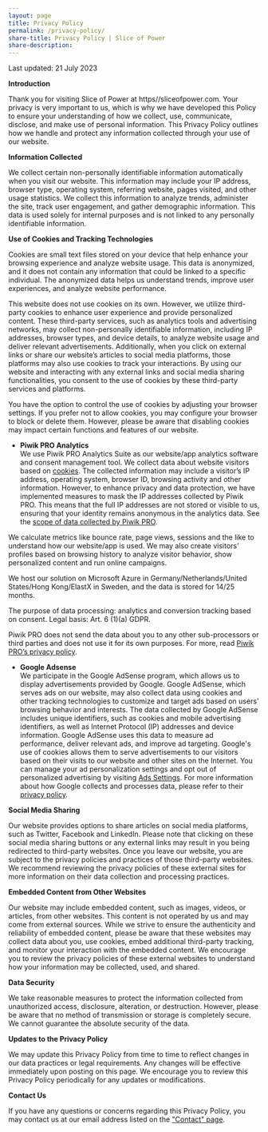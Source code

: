 ```yaml
---
layout: page
title: Privacy Policy
permalink: /privacy-policy/
share-title: Privacy Policy | Slice of Power
share-description: 
---
```


Last updated: 21 July 2023

**Introduction**

Thank you for visiting Slice of Power at https//sliceofpower.com. Your privacy is very important to us, which is why we have developed this Policy to ensure your understanding of how we collect, use, communicate, disclose, and make use of personal information. This Privacy Policy outlines how we handle and protect any information collected through your use of our website.

**Information Collected**

We collect certain non-personally identifiable information automatically when you visit our website. This information may include your IP address, browser type, operating system, referring website, pages visited, and other usage statistics. We collect this information to analyze trends, administer the site, track user engagement, and gather demographic information. This data is used solely for internal purposes and is not linked to any personally identifiable information.

**Use of Cookies and Tracking Technologies**

Cookies are small text files stored on your device that help enhance your browsing experience and analyze website usage. This data is anonymized, and it does not contain any information that could be linked to a specific individual. The anonymized data helps us understand trends, improve user experiences, and analyze website performance. 

This website does not use cookies on its own. However, we utilize third-party cookies to enhance user experience and provide personalized content. These third-party services, such as analytics tools and advertising networks, may collect non-personally identifiable information, including IP addresses, browser types, and device details, to analyze website usage and deliver relevant advertisements. Additionally, when you click on external links or share our website’s articles to social media platforms, those platforms may also use cookies to track your interactions. By using our website and interacting with any external links and social media sharing functionalities, you consent to the use of cookies by these third-party services and platforms. 

You have the option to control the use of cookies by adjusting your browser settings. If you prefer not to allow cookies, you may configure your browser to block or delete them. However, please be aware that disabling cookies may impact certain functions and features of our website. 

* **Piwik PRO Analytics**  
We use Piwik PRO Analytics Suite as our website/app analytics software and consent management tool. We collect data about website visitors based on [cookies](https://help.piwik.pro/support/getting-started/cookies-created-by-piwik-pro/). The collected information may include a visitor’s IP address, operating system, browser ID, browsing activity and other information. However, to enhance privacy and data protection, we have implemented measures to mask the IP addresses collected by Piwik PRO. This means that the full IP addresses are not stored or visible to us, ensuring that your identity remains anonymous in the analytics data. See the [scope of data collected by Piwik PRO](https://help.piwik.pro/support/getting-started/what-data-does-piwik-pro-collect/).

We calculate metrics like bounce rate, page views, sessions and the like to understand how our website/app is used. We may also create visitors’ profiles based on browsing history to analyze visitor behavior, show personalized content and run online campaigns.

We host our solution on Microsoft Azure in Germany/Netherlands/United States/Hong Kong/ElastX in Sweden, and the data is stored for 14/25 months.

The purpose of data processing: analytics and conversion tracking based on consent. Legal basis: Art. 6 (1)(a) GDPR.

Piwik PRO does not send the data about you to any other sub-processors or third parties and does not use it for its own purposes. For more, read [Piwik PRO’s privacy policy](https://piwik.pro/privacy-policy/?pk_vid=1689928829cc287f#product).

* **Google Adsense**  
We participate in the Google AdSense program, which allows us to display advertisements provided by Google. Google AdSense, which serves ads on our website, may also collect data using cookies and other tracking technologies to customize and target ads based on users' browsing behavior and interests. The data collected by Google AdSense includes unique identifiers, such as cookies and mobile advertising identifiers, as well as Internet Protocol (IP) addresses and device information. Google AdSense uses this data to measure ad performance, deliver relevant ads, and improve ad targeting. Google's use of cookies allows them to serve advertisements to our visitors based on their visits to our website and other sites on the Internet. You can manage your ad personalization settings and opt out of personalized advertising by visiting [Ads Settings](https://www.google.com/settings/ads). For more information about how Google collects and processes data, please refer to their [privacy policy](https://policies.google.com/privacy).

**Social Media Sharing**

Our website provides options to share articles on social media platforms, such as Twitter, Facebook and LinkedIn. Please note that clicking on these social media sharing buttons or any external links may result in you being redirected to third-party websites. Once you leave our website, you are subject to the privacy policies and practices of those third-party websites. We recommend reviewing the privacy policies of these external sites for more information on their data collection and processing practices.

**Embedded Content from Other Websites**

Our website may include embedded content, such as images, videos, or articles, from other websites. This content is not operated by us and may come from external sources. While we strive to ensure the authenticity and reliability of embedded content, please be aware that these websites may collect data about you, use cookies, embed additional third-party tracking, and monitor your interaction with the embedded content. We encourage you to review the privacy policies of these external websites to understand how your information may be collected, used, and shared. 

**Data Security**

We take reasonable measures to protect the information collected from unauthorized access, disclosure, alteration, or destruction. However, please be aware that no method of transmission or storage is completely secure. We cannot guarantee the absolute security of the data.

**Updates to the Privacy Policy**

We may update this Privacy Policy from time to time to reflect changes in our data practices or legal requirements. Any changes will be effective immediately upon posting on this page. We encourage you to review this Privacy Policy periodically for any updates or modifications.

**Contact Us**

If you have any questions or concerns regarding this Privacy Policy, you may contact us at our email address listed on the ["Contact" page](https://sliceofpower.com/contact/).
